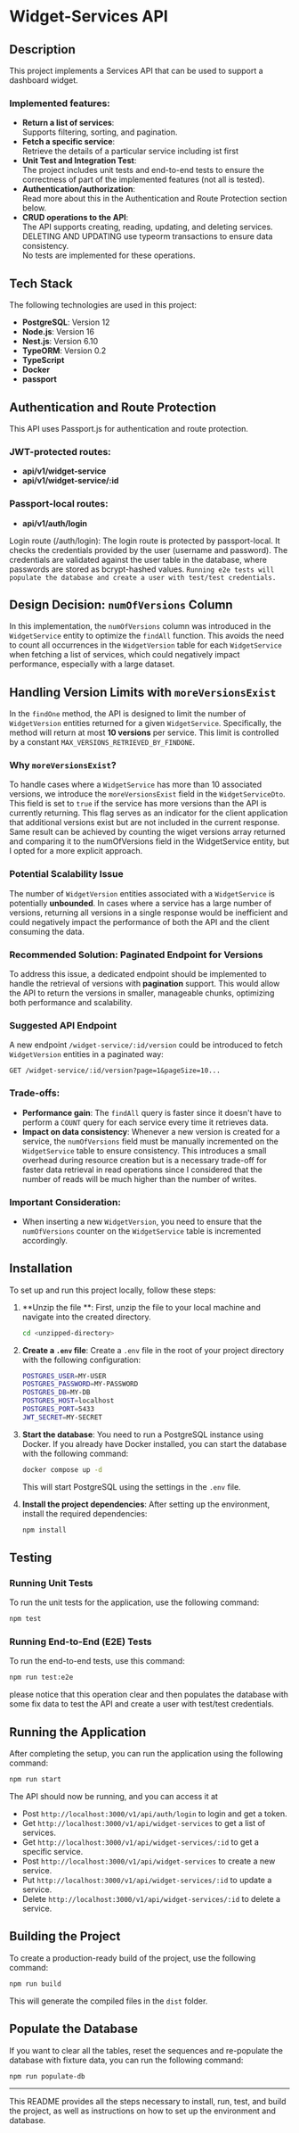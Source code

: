 
# Widget-Services API

## Description
This project implements a Services API that can be used to support a dashboard widget. 
### Implemented features:

- **Return a list of services**: <br>
   Supports filtering, sorting, and pagination.
- **Fetch a specific service**: <br>
  Retrieve the details of a particular service including ist first 
- **Unit Test and Integration Test**: <br>
  The project includes unit tests and end-to-end tests to ensure the correctness of part of the implemented features (not all is tested). 
- **Authentication/authorization**: <br>
  Read more about this in the Authentication and Route Protection section below.
- **CRUD operations to the API**: <br>
  The API supports creating, reading, updating, and deleting services.<br>
  DELETING AND UPDATING use typeorm transactions to ensure data consistency.<br>
  No tests are implemented for these operations.

## Tech Stack

The following technologies are used in this project:

- **PostgreSQL**: Version 12
- **Node.js**: Version 16
- **Nest.js**: Version 6.10
- **TypeORM**: Version 0.2
- **TypeScript**
- **Docker**
- **passport**

## Authentication and Route Protection
This API uses Passport.js for authentication and route protection. 

### JWT-protected routes:
- **api/v1/widget-service**
- **api/v1/widget-service/:id**

### Passport-local routes:
- **api/v1/auth/login**


Login route (/auth/login): The login route is protected by passport-local. It checks the credentials provided by the user (username and password). The credentials are validated against the user table in the database, where passwords are stored as bcrypt-hashed values.
`Running e2e tests will populate the database and create a user with test/test credentials.`
## Design Decision: `numOfVersions` Column

In this implementation, the `numOfVersions` column was introduced in the `WidgetService` entity to optimize the `findAll` function. This avoids the need to count all occurrences in the `WidgetVersion` table for each `WidgetService` when fetching a list of services, which could negatively impact performance, especially with a large dataset.

## Handling Version Limits with `moreVersionsExist`

In the `findOne` method, the API is designed to limit the number of `WidgetVersion` entities returned for a given `WidgetService`. Specifically, the method will return at most **10 versions** per service. This limit is controlled by a constant `MAX_VERSIONS_RETRIEVED_BY_FINDONE`.

### Why `moreVersionsExist`?

To handle cases where a `WidgetService` has more than 10 associated versions, we introduce the `moreVersionsExist` field in the `WidgetServiceDto`. This field is set to `true` if the service has more versions than the API is currently returning. This flag serves as an indicator for the client application that additional versions exist but are not included in the current response.
Same result can be achieved by counting the wiget versions array returned and comparing it to the numOfVersions field in the WidgetService entity, but I opted for a more explicit approach.

### Potential Scalability Issue

The number of `WidgetVersion` entities associated with a `WidgetService` is potentially **unbounded**. In cases where a service has a large number of versions, returning all versions in a single response would be inefficient and could negatively impact the performance of both the API and the client consuming the data.

### Recommended Solution: Paginated Endpoint for Versions

To address this issue, a dedicated endpoint should be implemented to handle the retrieval of versions with **pagination** support. This would allow the API to return the versions in smaller, manageable chunks, optimizing both performance and scalability.
### Suggested API Endpoint

A new endpoint `/widget-service/:id/version` could be introduced to fetch `WidgetVersion` entities in a paginated way:

```http
GET /widget-service/:id/version?page=1&pageSize=10...
```

### Trade-offs:
- **Performance gain**: The `findAll` query is faster since it doesn't have to perform a `COUNT` query for each service every time it retrieves data.
- **Impact on data consistency**: Whenever a new version is created for a service, the `numOfVersions` field must be manually incremented on the `WidgetService` table to ensure consistency. This introduces a small overhead during resource creation but is a necessary trade-off for faster data retrieval in read operations since I considered that the number of reads will be much higher than the number of writes.

### Important Consideration:
- When inserting a new `WidgetVersion`, you need to ensure that the `numOfVersions` counter on the `WidgetService` table is incremented accordingly.

## Installation

To set up and run this project locally, follow these steps:

1. **Unzip the file **: First, unzip the file to your local machine and navigate into the created directory.

   ```bash
   cd <unzipped-directory>
   ```

2. **Create a `.env` file**: Create a `.env` file in the root of your project directory with the following configuration:

   ```bash
   POSTGRES_USER=MY-USER
   POSTGRES_PASSWORD=MY-PASSWORD
   POSTGRES_DB=MY-DB
   POSTGRES_HOST=localhost
   POSTGRES_PORT=5433
   JWT_SECRET=MY-SECRET
   ```

3. **Start the database**: You need to run a PostgreSQL instance using Docker. If you already have Docker installed, you can start the database with the following command:

   ```bash
   docker compose up -d
   ```

   This will start PostgreSQL using the settings in the `.env` file.

4. **Install the project dependencies**: After setting up the environment, install the required dependencies:

   ```bash
   npm install
   ```

## Testing

### Running Unit Tests

To run the unit tests for the application, use the following command:

```bash
npm test
```

### Running End-to-End (E2E) Tests

To run the end-to-end tests, use this command:

```bash
npm run test:e2e
```

please notice that this operation clear and then populates the database with some fix data to test the API and create a user with test/test credentials.

## Running the Application

After completing the setup, you can run the application using the following command:

```bash
npm run start
```

The API should now be running, and you can access it at 
- Post `http://localhost:3000/v1/api/auth/login` to login and get a token.
- Get `http://localhost:3000/v1/api/widget-services` to get a list of services.
- Get `http://localhost:3000/v1/api/widget-services/:id` to get a specific service.
- Post `http://localhost:3000/v1/api/widget-services` to create a new service.
- Put `http://localhost:3000/v1/api/widget-services/:id` to update a service.
- Delete `http://localhost:3000/v1/api/widget-services/:id` to delete a service.


## Building the Project

To create a production-ready build of the project, use the following command:

```bash
npm run build
```

This will generate the compiled files in the `dist` folder.

## Populate the Database

If you want to clear all the tables, reset the sequences and re-populate the database with fixture data, you can run the following command:

```bash
npm run populate-db
```



---

This README provides all the steps necessary to install, run, test, and build the project, as well as instructions on how to set up the environment and database.
